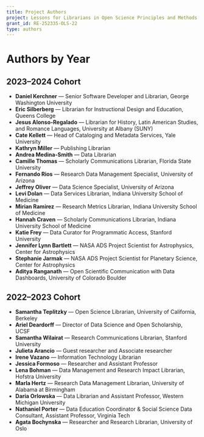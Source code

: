 ```yaml
---
title: Project Authors
project: Lessons for Librarians in Open Science Principles and Methods
grant_id: RE-252335-OLS-22
type: authors
---
```


# Authors by Year

## 2023–2024 Cohort

* **Daniel Kerchner** — Senior Software Developer and Librarian, George Washington University
* **Eric Silberberg** — Librarian for Instructional Design and Education, Queens College
* **Jesus Alonso-Regalado** — Librarian for History, Latin American Studies, and Romance Languages, University at Albany (SUNY)
* **Cate Kellett** — Head of Cataloging and Metadata Services, Yale University
* **Kathryn Miller** — Publishing Librarian
* **Andrea Medina-Smith** — Data Librarian
* **Camille Thomas** — Scholarly Communications Librarian, Florida State University
* **Fernando Rios** — Research Data Management Specialist, University of Arizona
* **Jeffrey Oliver** — Data Science Specialist, University of Arizona
* **Levi Dolan** — Data Services Librarian, Indiana University School of Medicine
* **Mirian Ramirez** — Research Metrics Librarian, Indiana University School of Medicine
* **Hannah Craven** — Scholarly Communications Librarian, Indiana University School of Medicine
* **Katie Frey** — Data Curator for Programmatic Access, Stanford University
* **Jennifer Lynn Bartlett** — NASA ADS Project Scientist for Astrophysics, Center for Astrophysics
* **Stephanie Jarmak** — NASA ADS Project Scientist for Planetary Science, Center for Astrophysics
* **Aditya Ranganath** — Open Scientific Communication with Data Dashboards, University of Colorado Boulder

## 2022–2023 Cohort

* **Samantha Teplitzky** — Open Science Librarian, University of California, Berkeley
* **Ariel Deardorff** — Director of Data Science and Open Scholarship, UCSF
* **Samantha Wilairat** — Research Communications Librarian, Stanford University
* **Julieta Arancio** — Guest researcher and Associate researcher
* **Irene Vazano** — Information Technology Librarian
* **Jessica Formoso** — Researcher and Assistant Professor
* **Lena Bohman** — Data Management and Research Impact Librarian, Hofstra University
* **Marla Hertz** — Research Data Management Librarian, University of Alabama at Birmingham
* **Daria Orlowska** — Data Librarian and Assistant Professor, Western Michigan University
* **Nathaniel Porter** — Data Education Coordinator & Social Science Data Consultant, Assistant Professor, Virginia Tech
* **Agata Bochynska** — Researcher and Research Librarian, University of Oslo
